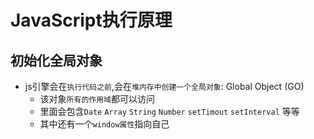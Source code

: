 # JavaScript执行原理

## 初始化全局对象
- js引擎会在`执行代码之前`,会在`堆内存中创建一个全局对象`: Global Object (GO)
  - 该对象`所有的作用域`都可以访问
  - 里面会包含`Date` `Array` `String` `Number` `setTimout` `setInterval` 等等 
  - 其中还有一个`window属性`指向自己